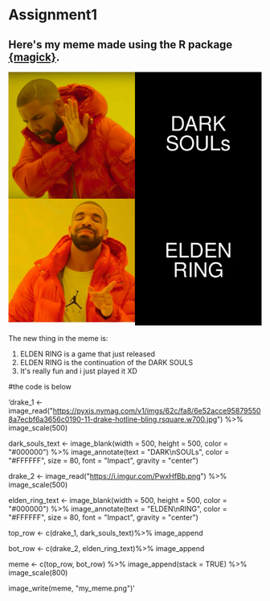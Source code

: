 # Assignment1

## Here's my meme made using the R package [{magick}](https://cran.r-project.org/web/packages/magick/vignettes/intro.html).

![](my_meme.png)

The new thing in the meme is:

1. ELDEN RING is a game that just released
2. ELDEN RING is the continuation of the DARK SOULS
3. It's really fun and i just played it  XD

#the code is below

‘drake_1 <- image_read("https://pyxis.nymag.com/v1/imgs/62c/fa8/6e52acce958795508a7ecbf6a3656c0190-11-drake-hotline-bling.rsquare.w700.jpg") %>%
  image_scale(500)

dark_souls_text <- image_blank(width = 500, 
                          height = 500, 
                          color = "#000000") %>%
  image_annotate(text = "DARK\nSOULs",
                 color = "#FFFFFF",
                 size = 80,
                 font = "Impact",
                 gravity = "center")

drake_2 <- image_read("https://i.imgur.com/PwxHfBb.png") %>%
  image_scale(500)

elden_ring_text <- image_blank(width = 500, 
                               height = 500, 
                               color = "#000000") %>%
  image_annotate(text = "ELDEN\nRING",
                 color = "#FFFFFF",
                 size = 80,
                 font = "Impact",
                 gravity = "center")

top_row <- c(drake_1, dark_souls_text)%>%
    image_append
    
bot_row <- c(drake_2, elden_ring_text)%>%
    image_append
    
meme <- c(top_row, bot_row) %>%
  image_append(stack = TRUE) %>%
  image_scale(800)
  
image_write(meme, "my_meme.png")’

